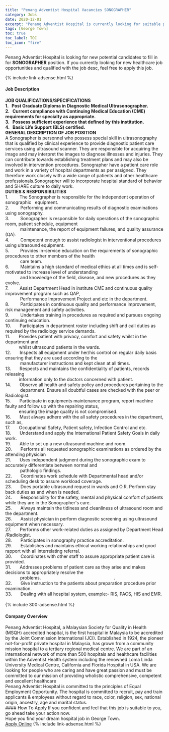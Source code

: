 ```yaml
---
title: "Penang Adventist Hospital Vacancies SONOGRAPHER" 
category: Jobs 
date: 2020-12-01 
excerpt: "Penang Adventist Hospital is currently looking for suitable person to fill in the SONOGRAPHER which positioned at George Town" 
tags: [George Town] 
toc: true 
toc_label: TOC 
toc_icon: "fire" 
--- 
```


<p>Penang Adventist Hospital is looking for new potential candidates to fill in for <b>SONOGRAPHER</b> position. If you currently looking for new healthcare job opportunities and qualified with the job desc, feel free to apply this job.
</p>{% include link-adsense.html %} 
<div><div><div><h4>Job Description</h4></div></div><div><div><span><div><div><strong>JOB QUALIFICATIONS/SPECIFICATIONS</strong></div><div><strong>1. &#160; Post Graduate Diploma in Diagnostic Medical Ultrasonographer.</strong></div><div><strong>2. &#160; Current compliance with Continuing Medical Education (CME) requirements for specialty as appropriate.</strong></div><div><strong>3. &#160; Possess sufficient experience that defined by this institution.</strong></div><div><strong>4. &#160; Basic Life Support (BLS) certified.</strong></div><div><strong>GENERAL DESCRIPTION OF JOB POSITION</strong></div><div>A Sonographer is personnel who possess special skill in ultrasonography that is qualified by clinical experience to provide diagnostic patient care services using ultrasound scanner. They are responsible for acquiring the image and may interpret the images to diagnose illnesses and injuries. They can contribute towards establishing treatment plans and may also be involved in intervention procedures. Sonographer have a patient care role and work in a variety of hospital departments as per assigned. They therefore work closely with a wide range of patients and other healthcare professionals.Sonographer will to incorporate hospital standard of behavior and SHARE culture to daily work.</div><div><div><div><strong>DUTIES &amp; RESPONSIBILITIES</strong></div><div>1.&#160;&#160;&#160;&#160;&#160;&#160;&#160;&#160; The Sonographer is responsible for the independent operation of sonographic &#160;&#160;equipment.</div><div>2.&#160;&#160;&#160;&#160;&#160;&#160;&#160;&#160; Performing and communicating results of diagnostic examinations using sonography.</div><div>3.&#160;&#160;&#160;&#160;&#160;&#160;&#160;&#160; Sonographer is responsible for daily operations of the sonographic room, patient schedule, equipment</div><div>&#160; &#160; &#160; &#160; &#160; &#160; maintenance, the report of equipment failures, and quality assurance (QA).</div><div>4.&#160;&#160;&#160;&#160;&#160;&#160;&#160;&#160; Competent enough to assist radiologist in interventional procedures using ultrasound equipment.</div><div>5.&#160;&#160;&#160;&#160;&#160;&#160;&#160;&#160; Provides in-service education on the requirements of sonographic procedures to other members of the health</div><div>&#160; &#160; &#160; &#160; &#160; &#160; care team.</div><div>6.&#160;&#160;&#160;&#160;&#160;&#160;&#160;&#160; Maintains a high standard of medical ethics at all times and is self-motivated to increase level of understanding</div><div>&#160; &#160; &#160; &#160; &#160; &#160; and knowledge of the field, disease, and new procedures as they evolve.</div><div>7.&#160;&#160;&#160;&#160;&#160;&#160;&#160;&#160; Assist Department Head in institute CME and continuous quality improvement program such as QAP,</div><div>&#160; &#160; &#160; &#160; &#160; &#160; Performance Improvement Project and etc in the department.</div><div>8.&#160;&#160;&#160;&#160;&#160;&#160;&#160;&#160; Participates in continuous quality and performance improvement, risk management and safety activities.</div><div>9.&#160;&#160;&#160;&#160;&#160;&#160;&#160;&#160; Undertakes training in procedures as required and pursues ongoing continuing education.</div><div>10.&#160;&#160;&#160;&#160;&#160;&#160; Participates in department roster including shift and call duties as required by the radiology service demands.</div><div>11.&#160;&#160;&#160;&#160;&#160;&#160; Provides patient with privacy, comfort and safety whilst in the department and</div><div>&#160; &#160; &#160; &#160; &#160; &#160;whilst ultrasound patients in the wards.</div><div>12.&#160;&#160;&#160;&#160;&#160;&#160; Inspects all equipment under her/his control on regular daily basis ensuring that they are used according to the</div><div>&#160; &#160; &#160; &#160; &#160; &#160; manufacturer instructions and kept clean at all times.</div><div>13.&#160;&#160;&#160;&#160;&#160;&#160; Respects and maintains the confidentiality of patients, records releasing</div><div>&#160; &#160; &#160; &#160; &#160; &#160;information only to the doctors concerned with patient.</div><div>14.&#160;&#160;&#160;&#160;&#160;&#160; Observe all health and safety policy and procedures pertaining to the</div><div>&#160; &#160; &#160; &#160; &#160; &#160; department. Ensure all doubtful cases are checked with the peer or Radiologist.</div><div>15.&#160;&#160;&#160;&#160;&#160;&#160; Participate in equipments maintenance program, report machine faulty and follow up with the repairing status,</div><div>&#160; &#160; &#160; &#160; &#160; &#160;ensuring the image quality is not compromised.</div><div>16.&#160;&#160;&#160;&#160;&#160;&#160; Must always adhere with the all safety procedures in the department, such as,</div><div>17.&#160;&#160;&#160;&#160;&#160;&#160; Occupational Safety, Patient safety, Infection Control and etc.</div><div>18.&#160;&#160;&#160;&#160;&#160;&#160; Understand and apply the International Patient Safety Goals in daily work.</div><div>19.&#160;&#160;&#160;&#160;&#160;&#160; Able to set up a new ultrasound machine and room.</div><div>20.&#160;&#160;&#160;&#160;&#160;&#160; Performs all requested sonographic examinations as ordered by the attending physician</div><div>21.&#160;&#160;&#160;&#160;&#160;&#160; Uses independent judgment during the sonographic exam to accurately differentiate between normal and</div><div>&#160; &#160; &#160; &#160; &#160; &#160; pathologic findings.</div><div>22.&#160;&#160;&#160;&#160;&#160;&#160; Coordinates work schedule with Departmental head and/or scheduling desk to assure workload coverage.</div><div>23.&#160;&#160;&#160;&#160;&#160;&#160; Does portable ultrasound request in wards and O.R. Perform stay back duties as and when is needed.</div><div>24.&#160;&#160;&#160;&#160;&#160;&#160; Responsibility for the safety, mental and physical comfort of patients while they are in the Sonographer's care.</div><div>25.&#160;&#160;&#160;&#160;&#160;&#160; Always maintain the tidiness and cleanliness of ultrasound room and the department.</div><div>26.&#160;&#160;&#160;&#160;&#160;&#160; Assist physician in perform diagnostic screening using ultrasound equipment when necessary.</div><div>27. &#160; &#160; &#160; Performs other work-related duties as assigned by Department Head /Radiologist.</div><div>28. &#160; &#160; &#160; Participates in sonography practice accreditation.</div><div>29.&#160;&#160;&#160;&#160;&#160;&#160; Establishes and maintains ethical working relationships and good rapport with all interrelating referral.</div><div>30.&#160;&#160;&#160;&#160;&#160;&#160; Coordinates with other staff to assure appropriate patient care is provided.</div><div>31.&#160;&#160;&#160;&#160;&#160;&#160; Addresses problems of patient care as they arise and makes decisions to appropriately resolve the</div><div>&#160; &#160; &#160; &#160; &#160; &#160; problems.&#160;&#160;&#160;&#160;&#160;&#160;&#160;&#160;&#160;&#160;&#160;&#160;&#160;&#160;&#160;&#160;&#160;&#160;&#160;&#160;&#160;&#160;&#160;&#160;&#160;&#160;&#160;&#160;&#160;&#160;&#160;&#160;&#160;&#160;&#160;&#160;&#160;&#160;&#160;&#160;&#160;&#160;&#160;&#160;&#160;&#160;&#160;&#160;&#160;&#160;&#160;&#160;&#160;&#160;&#160;&#160;&#160;&#160; .</div><div>32.&#160;&#160;&#160;&#160;&#160;&#160; Give instruction to the patients about preparation procedure prior examination.</div><div>33.&#160;&#160;&#160;&#160;&#160;&#160; Dealing with all hospital system, example:- RIS, PACS, HIS and EMR.</div></div>&#160;</div></div></span></div></div></div> 
{% include 300-adsense.html %} 
<div><div><div><h4>Company Overview</h4></div></div><div><div><span><div><div>
	Penang Adventist Hospital, a Malaysian Society for Quality in Health (MSQH) accredited hospital, is the first hospital in Malaysia to be accredited by the Joint Commission International (JCI). Established in 1924, the pioneer not-for-profit private hospital in Malaysia, has grown from a community mission hospital to a tertiary regional medical centre. We are part of an international network of more than 500 hospitals and healthcare facilities within the Adventist Health system including the renowned Loma Linda University Medical Centre, California and Florida Hospital in USA. We are looking for people who are caring and have great passion and must be committed to our mission of providing wholistic comprehensive, competent and excellent healthcare</div>
<div>
	Penang Adventist Hospital is committed to the principles of Equal Employment Opportunity. The hospital is committed to recruit, pay and train applicants &amp; employees without regard to race, color, religion, sex, national origin, ancestry, age and marital status.&#160; &#160; &#160; &#160; &#160; &#160;</div></div></span></div></div></div> 
#### How To Apply 
If you confident and feel that this job is suitable to you, go ahead take your action now. <br/> 
Hope you find your dream hospital job in George Town. <br/> 
<a href="https://www.jobstreet.com.my/en/job/sonographer-4433693?jobId=jobstreet-my-job-4433693&sectionRank=14&token=0~b99802c8-d14a-4444-adc8-75c4e2b51862&fr=SRP%20View%20In%20New%20Ta" class="btn btn--warning" target="_blank" rel="nofollow noopenner">Apply Online</a> 
{% include link-adsense.html %} 